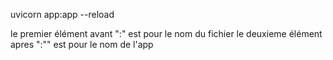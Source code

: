  uvicorn app:app --reload 

 le premier élément avant ":" est pour le nom du fichier 
 le deuxieme élément apres ":"" est pour le nom de l'app
 